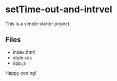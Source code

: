 # setTime-out-and-intrvel

This is a simple starter project.

## Files
- index.html
- style.css
- app.js

Happy coding!
